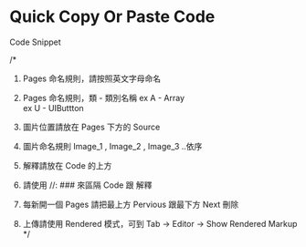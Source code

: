 # Quick Copy Or Paste Code 
Code Snippet

/*
1. Pages 命名規則，請按照英文字母命名

2. Pages 命名規則，類 - 類別名稱
ex             A - Array        
ex             U - UIButtton    

3. 圖片位置請放在 Pages 下方的 Source      

4. 圖片命名規則 Image_1 , Image_2 , Image_3 ..依序

5. 解釋請放在 Code 的上方 

6. 請使用 //: ### 來區隔 Code 跟 解釋

7. 每新開一個 Pages 請把最上方 Pervious 跟最下方 Next 刪除

8. 上傳請使用 Rendered 模式，可到 Tab -> Editor -> Show Rendered Markup
*/

